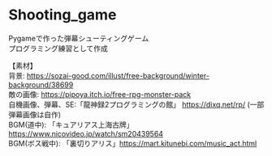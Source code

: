 # Shooting_game
Pygameで作った弾幕シューティングゲーム<br>
プログラミング練習として作成

【素材】<br>
背景: https://sozai-good.com/illust/free-background/winter-background/38699<br>
敵の画像: https://pipoya.itch.io/free-rpg-monster-pack<br>
自機画像、弾幕、SE:「龍神録2プログラミングの館」 https://dixq.net/rp/
(一部弾幕画像は自作)<br>
BGM(道中): 「キュアリアス上海古牌」https://www.nicovideo.jp/watch/sm20439564<br>
BGM(ボス戦中): 「裏切りアリス」https://mart.kitunebi.com/music_act.html<br>
